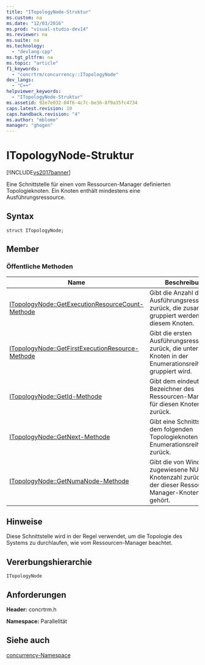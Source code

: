 ```yaml
---
title: "ITopologyNode-Struktur"
ms.custom: na
ms.date: "12/03/2016"
ms.prod: "visual-studio-dev14"
ms.reviewer: na
ms.suite: na
ms.technology: 
  - "devlang-cpp"
ms.tgt_pltfrm: na
ms.topic: "article"
f1_keywords: 
  - "concrtrm/concurrency::ITopologyNode"
dev_langs: 
  - "C++"
helpviewer_keywords: 
  - "ITopologyNode-Struktur"
ms.assetid: 92e7e032-04f6-4c7c-be36-8f9a35fc4734
caps.latest.revision: 10
caps.handback.revision: "4"
ms.author: "mblome"
manager: "ghogen"
---
```

# ITopologyNode-Struktur
[!INCLUDE[vs2017banner](../../../assembler/inline/includes/vs2017banner.md)]

Eine Schnittstelle für einen vom Ressourcen\-Manager definierten Topologieknoten.  Ein Knoten enthält mindestens eine Ausführungsressource.  
  
## Syntax  
  
```  
struct ITopologyNode;  
```  
  
## Member  
  
### Öffentliche Methoden  
  
|Name|**Beschreibung**|  
|----------|----------------------|  
|[ITopologyNode::GetExecutionResourceCount\-Methode](../Topic/ITopologyNode::GetExecutionResourceCount%20Method.md)|Gibt die Anzahl der Ausführungsressourcen zurück, die zusammen gruppiert werden unter diesem Knoten.|  
|[ITopologyNode::GetFirstExecutionResource\-Methode](../Topic/ITopologyNode::GetFirstExecutionResource%20Method.md)|Gibt die ersten Ausführungsressource zurück, die unter diesem Knoten in der Enumerationsreihenfolge gruppiert wird.|  
|[ITopologyNode::GetId\-Methode](../Topic/ITopologyNode::GetId%20Method.md)|Gibt dem eindeutigen Bezeichner des Ressourcen\-Managers für diesen Knoten zurück.|  
|[ITopologyNode::GetNext\-Methode](../Topic/ITopologyNode::GetNext%20Method.md)|Gibt eine Schnittstelle dem folgenden Topologieknoten in der Enumerationsreihenfolge zurück.|  
|[ITopologyNode::GetNumaNode\-Methode](../Topic/ITopologyNode::GetNumaNode%20Method.md)|Gibt die von Windows zugewiesene NUMA\-Knotenzahl zurück, zu der dieser Ressource\-Manager\-Knoten gehört.|  
  
## Hinweise  
 Diese Schnittstelle wird in der Regel verwendet, um die Topologie des Systems zu durchlaufen, wie vom Ressourcen\-Manager beachtet.  
  
## Vererbungshierarchie  
 `ITopologyNode`  
  
## Anforderungen  
 **Header:** concrtrm.h  
  
 **Namespace:** Parallelität  
  
## Siehe auch  
 [concurrency\-Namespace](../../../parallel/concrt/reference/concurrency-namespace.md)